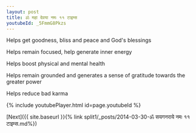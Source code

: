 ```yaml
---
layout: post
title: ॐ महा देवया नमः ११ टाइम्स
youtubeId: _5FmmG8Pkzs
---
```

 
 
Helps get goodness, bliss and peace and God's blessings
 
Helps remain focused, help generate inner energy 
 
Helps boost physical and mental health 
 
Helps remain grounded and generates a sense of gratitude towards the greater power 
 
Helps reduce bad karma
 
 
 
 


{% include youtubePlayer.html id=page.youtubeId %}
 
[Next]({{ site.baseurl }}{% link  split1/_posts/2014-03-30-ॐ सयगनराये नमः ११ टाइम्स.md%})
 
